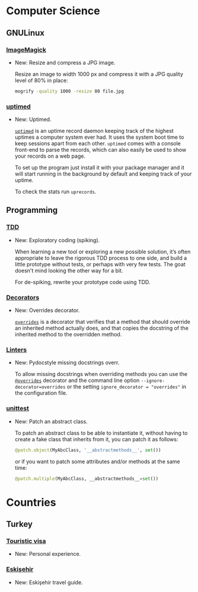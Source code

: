 # Computer Science

## GNULinux

### [ImageMagick](imagemagick.md)

* New: Resize and compress a JPG image.

    Resize an image to width 1000 px and compress it with a JPG quality level of
    80% in place:

    ```bash
    mogrify -quality 1000 -resize 80 file.jpg
    ```


### [uptimed](uptimed.md)

* New: Uptimed.

    [`uptimed`](https://github.com/rpodgorny/uptimed) is an uptime record daemon
    keeping track of the highest uptimes a computer system ever had. It uses the
    system boot time to keep sessions apart from each other. `uptimed` comes with
    a console front-end to parse the records, which can also easily be used to
    show your records on a web page.

    To set up the program just install it with your package manager and it will
    start running in the background by default and keeping track of your uptime.

    To check the stats run `uprecords`.


## Programming

### [TDD](tdd.md)

* New: Exploratory coding (spiking).

    When learning a new tool or exploring a new possible solution, it’s often
    appropriate to leave the rigorous TDD process to one side, and build a little
    prototype without tests, or perhaps with very few tests. The goat doesn't mind
    looking the other way for a bit.

    For de-spiking, rewrite your prototype code using TDD.


### [Decorators](python_decorators.md)

* New: Overrides decorator.

    [`overrides`](https://github.com/mkorpela/overrides) is a decorator that
    verifies that a method that should override an inherited method actually does,
    and that copies the docstring of the inherited method to the overridden method.


### [Linters](linters.md)

* New: Pydocstyle missing docstrings overr.

    To allow missing docstrings when overriding methods you can use the
    [`@overrides`](python_decorators.md#overrides) decorator and the command line option
    `--ignore-decorator=overrides` or the setting `ignore_decorator = "overrides"`
    in the configuration file.


### [unittest](unittest.md)

* New: Patch an abstract class.

    To patch an abstract class to be able to instantiate it, without having to
    create a fake class that inherits from it, you can patch it as follows:

    ```python
    @patch.object(MyAbcClass, '__abstractmethods__', set())
    ```

    or if you want to patch some attributes and/or methods at the same time:

    ```python
    @patch.multiple(MyAbcClass, __abstractmethods__=set())
    ```


# Countries

## Turkey

### [Touristic visa](touristic_visa.md)

* New: Personal experience.

### [Eskişehir](eskisehir.md)

* New: Eskişehir travel guide.
